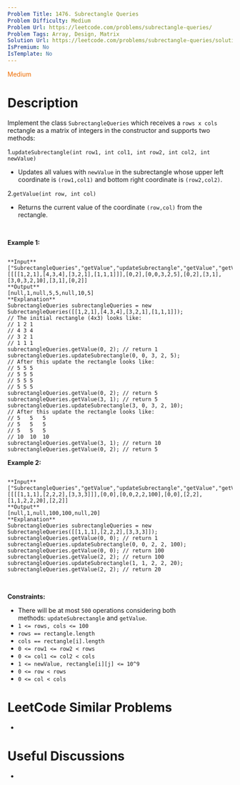 ```yaml
---
Problem Title: 1476. Subrectangle Queries
Problem Difficulty: Medium
Problem Url: https://leetcode.com/problems/subrectangle-queries/
Problem Tags: Array, Design, Matrix
Solution Url: https://leetcode.com/problems/subrectangle-queries/solution/
IsPremium: No
IsTemplate: No
---
```


<span style="color: rgb(239, 108, 0);">Medium</span>

# Description

Implement the class `SubrectangleQueries` which receives a `rows x cols` rectangle as a matrix of integers in the constructor and supports two methods:


1.`updateSubrectangle(int row1, int col1, int row2, int col2, int newValue)`


* Updates all values with `newValue` in the subrectangle whose upper left coordinate is `(row1,col1)` and bottom right coordinate is `(row2,col2)`.


2.`getValue(int row, int col)`


* Returns the current value of the coordinate `(row,col)` from the rectangle.


 


**Example 1:**



```

**Input**
["SubrectangleQueries","getValue","updateSubrectangle","getValue","getValue","updateSubrectangle","getValue","getValue"]
[[[[1,2,1],[4,3,4],[3,2,1],[1,1,1]]],[0,2],[0,0,3,2,5],[0,2],[3,1],[3,0,3,2,10],[3,1],[0,2]]
**Output**
[null,1,null,5,5,null,10,5]
**Explanation**
SubrectangleQueries subrectangleQueries = new SubrectangleQueries([[1,2,1],[4,3,4],[3,2,1],[1,1,1]]);  
// The initial rectangle (4x3) looks like:
// 1 2 1
// 4 3 4
// 3 2 1
// 1 1 1
subrectangleQueries.getValue(0, 2); // return 1
subrectangleQueries.updateSubrectangle(0, 0, 3, 2, 5);
// After this update the rectangle looks like:
// 5 5 5
// 5 5 5
// 5 5 5
// 5 5 5 
subrectangleQueries.getValue(0, 2); // return 5
subrectangleQueries.getValue(3, 1); // return 5
subrectangleQueries.updateSubrectangle(3, 0, 3, 2, 10);
// After this update the rectangle looks like:
// 5   5   5
// 5   5   5
// 5   5   5
// 10  10  10 
subrectangleQueries.getValue(3, 1); // return 10
subrectangleQueries.getValue(0, 2); // return 5

```

**Example 2:**



```

**Input**
["SubrectangleQueries","getValue","updateSubrectangle","getValue","getValue","updateSubrectangle","getValue"]
[[[[1,1,1],[2,2,2],[3,3,3]]],[0,0],[0,0,2,2,100],[0,0],[2,2],[1,1,2,2,20],[2,2]]
**Output**
[null,1,null,100,100,null,20]
**Explanation**
SubrectangleQueries subrectangleQueries = new SubrectangleQueries([[1,1,1],[2,2,2],[3,3,3]]);
subrectangleQueries.getValue(0, 0); // return 1
subrectangleQueries.updateSubrectangle(0, 0, 2, 2, 100);
subrectangleQueries.getValue(0, 0); // return 100
subrectangleQueries.getValue(2, 2); // return 100
subrectangleQueries.updateSubrectangle(1, 1, 2, 2, 20);
subrectangleQueries.getValue(2, 2); // return 20

```

 


**Constraints:**


* There will be at most `500` operations considering both methods: `updateSubrectangle` and `getValue`.
* `1 <= rows, cols <= 100`
* `rows == rectangle.length`
* `cols == rectangle[i].length`
* `0 <= row1 <= row2 < rows`
* `0 <= col1 <= col2 < cols`
* `1 <= newValue, rectangle[i][j] <= 10^9`
* `0 <= row < rows`
* `0 <= col < cols`




# LeetCode Similar Problems

- []()

# Useful Discussions

- []()
